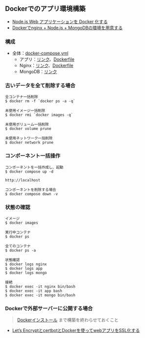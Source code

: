 ## Dockerでのアプリ環境構築

- [Node.js Web アプリケーションを Docker 化する](https://nodejs.org/ja/docs/guides/nodejs-docker-webapp/)
- [Dockerでnginx + Node.js + MongoDBの環境を用意する](https://zenn.dev/cizneeh/articles/nginx-node-mongo-docker-example)

### 構成
- 全体：[docker-compose.yml](docker-compose.yml)
  - アプリ：[リンク](./app/)、[Dockerfile](./app/Dockerfile)
  - Nginx：[リンク](./nginx/)、[Dockerfile](./nginx/Dockerfile)
  - MongoDB：[リンク](./mongo/)

### 古いデータを全て削除する場合

```
全コンテナ一括削除
$ docker rm -f `docker ps -a -q`

未使用イメージ一括削除
$ docker rmi `docker images -q`

未使用ボリューム一括削除
$ docker volume prune

未使用ネットワーク一括削除
$ docker network prune
```

### コンポーネント一括操作

```
コンポーネントを一括作成し、起動
$ docker compose up -d

http://localhost

コンポーネントを削除する場合
$ docker compose down -v
```

### 状態の確認

```
イメージ
$ docker images

実行中コンテナ
$ docker ps

全てのコンテナ
$ docker ps -a

状態確認
$ docker logs nginx
$ docker logs app
$ docker logs mongo

接続
$ docker exec -it nginx bin/bash
$ docker exec -it app bash
$ docker exec -it mongo bin/bash
```

### Dockerで外部サーバーに公開する場合

> [Dockerインストール](https://github.com/develop986/ubuntu_server/blob/main/02.Docker.md) まで構築を終わらせておくこと


- [Let’s EncryptとcertbotとDockerを使ってwebアプリをSSL化する](https://blog.panicblanket.com/archives/6759)

```
```